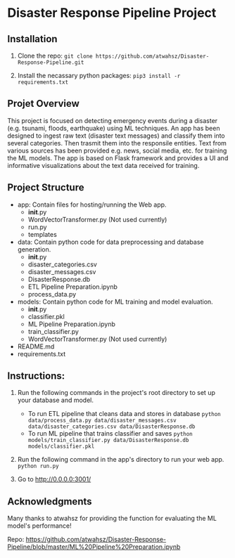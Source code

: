 # Disaster Response Pipeline Project

## Installation
1. Clone the repo: `git clone https://github.com/atwahsz/Disaster-Response-Pipeline.git`

2. Install the necassary python packages: `pip3 install -r requirements.txt`

## Projet Overview 
This project is focused on detecting emergency events during a disaster (e.g. tsunami, floods, earthquake) using ML techniques.
An app has been designed to ingest raw text (disaster text messages) and classify them into several categories. Then trasmit them into the responsile entities.
Text from various sources has been provided e.g. news, social media, etc. for training the ML models.
The app is based on Flask framework and provides a UI and informative visualizations about the text data received for training.

## Project Structure
- app: Contain files for hosting/running the Web app.
    - __init__.py
    - WordVectorTransformer.py (Not used currently)
    - run.py
    - templates
- data: Contain python code for data preprocessing and database generation.
    - __init__.py
    - disaster_categories.csv
    - disaster_messages.csv
    - DisasterResponse.db
    - ETL Pipeline Preparation.ipynb
    - process_data.py
- models: Contain python code for ML training and model evaluation.
    - __init__.py
    - classifier.pkl
    - ML Pipeline Preparation.ipynb
    - train_classifier.py
    - WordVectorTransformer.py (Not used currently)
- README.md
- requirements.txt

## Instructions:
1. Run the following commands in the project's root directory to set up your database and model.

    - To run ETL pipeline that cleans data and stores in database
        `python data/process_data.py data/disaster_messages.csv data/disaster_categories.csv data/DisasterResponse.db`
    - To run ML pipeline that trains classifier and saves
        `python models/train_classifier.py data/DisasterResponse.db models/classifier.pkl`

2. Run the following command in the app's directory to run your web app.
    `python run.py`

3. Go to http://0.0.0.0:3001/

## Acknowledgments 
Many thanks to atwahsz for providing the function for evaluating the ML model's performance!

Repo: https://github.com/atwahsz/Disaster-Response-Pipeline/blob/master/ML%20Pipeline%20Preparation.ipynb